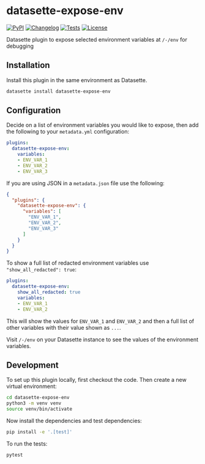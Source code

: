# datasette-expose-env

[![PyPI](https://img.shields.io/pypi/v/datasette-expose-env.svg)](https://pypi.org/project/datasette-expose-env/)
[![Changelog](https://img.shields.io/github/v/release/simonw/datasette-expose-env?include_prereleases&label=changelog)](https://github.com/simonw/datasette-expose-env/releases)
[![Tests](https://github.com/simonw/datasette-expose-env/workflows/Test/badge.svg)](https://github.com/simonw/datasette-expose-env/actions?query=workflow%3ATest)
[![License](https://img.shields.io/badge/license-Apache%202.0-blue.svg)](https://github.com/simonw/datasette-expose-env/blob/main/LICENSE)

Datasette plugin to expose selected environment variables at `/-/env` for debugging

## Installation

Install this plugin in the same environment as Datasette.
```bash
datasette install datasette-expose-env
```
## Configuration

Decide on a list of environment variables you would like to expose, then add the following to your `metadata.yml` configuration:

```yaml
plugins:
  datasette-expose-env:
    variables:
    - ENV_VAR_1
    - ENV_VAR_2
    - ENV_VAR_3
```

If you are using JSON in a `metadata.json` file use the following:

```json
{
  "plugins": {
    "datasette-expose-env": {
      "variables": [
        "ENV_VAR_1",
        "ENV_VAR_2",
        "ENV_VAR_3"
      ]
    }
  }
}
```
To show a full list of redacted environment variables use `"show_all_redacted": true`:

```yaml
plugins:
  datasette-expose-env:
    show_all_redacted: true
    variables:
    - ENV_VAR_1
    - ENV_VAR_2
```
This will show the values for `ENV_VAR_1` and `ENV_VAR_2` and then a full list of other variables with their value shown as `...`.


Visit `/-/env` on your Datasette instance to see the values of the environment variables.

## Development

To set up this plugin locally, first checkout the code. Then create a new virtual environment:
```bash
cd datasette-expose-env
python3 -m venv venv
source venv/bin/activate
```
Now install the dependencies and test dependencies:
```bash
pip install -e '.[test]'
```
To run the tests:
```bash
pytest
```